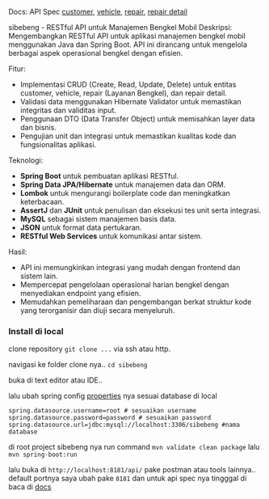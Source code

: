 Docs: API Spec [customer](/docs/customer.md), [vehicle](/docs/vehicle.md), [repair](docs/repair.md), [repair detail](docs/repair-detail.md)

sibebeng - RESTful API untuk Manajemen Bengkel Mobil
Deskripsi: Mengembangkan RESTful API untuk aplikasi manajemen bengkel mobil menggunakan Java dan Spring Boot. API ini dirancang untuk mengelola berbagai aspek operasional bengkel dengan efisien.


Fitur:
- Implementasi CRUD (Create, Read, Update, Delete) untuk entitas customer, vehicle, repair (Layanan Bengkel), dan repair detail.
- Validasi data menggunakan Hibernate Validator untuk memastikan integritas dan validitas input.
- Penggunaan DTO (Data Transfer Object) untuk memisahkan layer data dan bisnis.
- Pengujian unit dan integrasi untuk memastikan kualitas kode dan fungsionalitas aplikasi.


Teknologi:
- **Spring Boot** untuk pembuatan aplikasi RESTful.
- **Spring Data JPA/Hibernate** untuk manajemen data dan ORM.
- **Lombok** untuk mengurangi boilerplate code dan meningkatkan keterbacaan.
- **AssertJ** dan **JUnit** untuk penulisan dan eksekusi tes unit serta integrasi.
- **MySQL** sebagai sistem manajemen basis data.
- **JSON** untuk format data pertukaran.
- **RESTful Web Services** untuk komunikasi antar sistem.


Hasil:
- API ini memungkinkan integrasi yang mudah dengan frontend dan sistem lain.
- Mempercepat pengelolaan operasional harian bengkel dengan menyediakan endpoint yang efisien.
- Memudahkan pemeliharaan dan pengembangan berkat struktur kode yang terorganisir dan diuji secara menyeluruh.


### Install di local

clone repository `git clone ...` via ssh atau http.

navigasi ke folder clone nya.. `cd sibebeng`

buka di text editor atau IDE..

lalu ubah spring config [properties](src/main/resources/application.properties) nya sesuai database di local
```properties
spring.datasource.username=root # sesuaikan username
spring.datasource.password=password # sesuaikan password
spring.datasource.url=jdbc:mysql://localhost:3306/sibebeng #nama database   
```

di root project sibebeng nya run command `mvn validate clean package` lalu `mvn spring-boot:run`

lalu buka di `http://localhost:8181/api/` pake postman atau tools lainnya.. default portnya saya ubah pake `8181` dan untuk api spec nya tingggal di baca di [docs](docs/)
